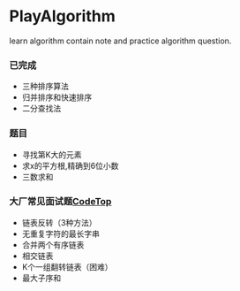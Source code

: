 # PlayAlgorithm
learn algorithm contain note and practice algorithm question.

### 已完成
- 三种排序算法
- 归并排序和快速排序
- 二分查找法

### 题目
- 寻找第K大的元素
- 求x的平方根,精确到6位小数
- 三数求和

### 大厂常见面试题[CodeTop](https://codetop.cc/)
- 链表反转（3种方法）
- 无重复字符的最长字串
- 合并两个有序链表
- 相交链表
- K个一组翻转链表（困难）
- 最大子序和